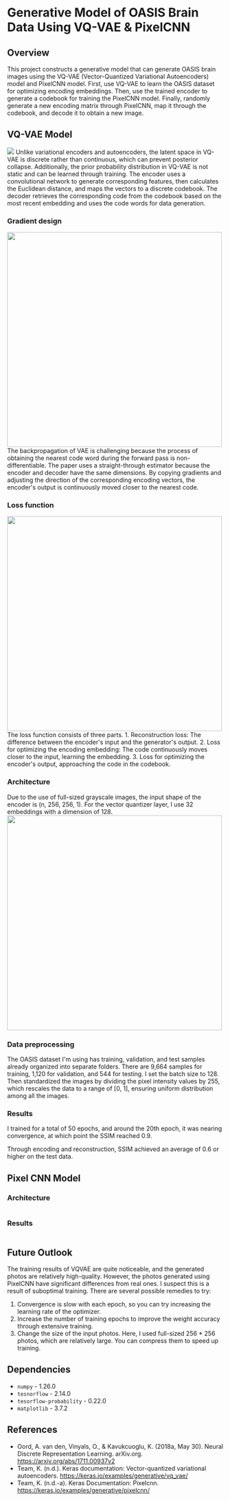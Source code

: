 # Generative Model of OASIS Brain Data Using VQ-VAE & PixelCNN
## Overview
This project constructs a generative model that can generate OASIS brain images using the VQ-VAE (Vector-Quantized Variational Autoencoders) model and PixelCNN model. First, use VQ-VAE to learn the OASIS dataset for optimizing encoding embeddings. Then, use the trained encoder to generate a codebook for training the PixelCNN model. Finally, randomly generate a new encoding matrix through PixelCNN, map it through the codebook, and decode it to obtain a new image.
## VQ-VAE Model
<image src="https://github.com/MandalorianForce/PatternAnalysis-2023/blob/b6f7844532b9a8bc93d05abd04c8f08bef97ce4c/recognition/VQ-VAE-46495408/Images/VQ-VAE_Principle.png" width="">
Unlike variational encoders and autoencoders, the latent space in VQ-VAE is discrete rather than continuous, which can prevent posterior collapse. Additionally, the prior probability distribution in VQ-VAE is not static and can be learned through training. The encoder uses a convolutional network to generate corresponding features, then calculates the Euclidean distance, and maps the vectors to a discrete codebook. The decoder retrieves the corresponding code from the codebook based on the most recent embedding and uses the code words for data generation. 
  
### Gradient design
<image src="https://github.com/MandalorianForce/PatternAnalysis-2023/blob/b6f7844532b9a8bc93d05abd04c8f08bef97ce4c/recognition/VQ-VAE-46495408/Images/VQ-VAE_Gradient.png" width="500">
The backpropagation of VAE is challenging because the process of obtaining the nearest code word during the forward pass is non-differentiable. The paper uses a straight-through estimator because the encoder and decoder have the same dimensions. By copying gradients and adjusting the direction of the corresponding encoding vectors, the encoder's output is continuously moved closer to the nearest code.
  
### Loss function
<image src="https://github.com/MandalorianForce/PatternAnalysis-2023/blob/b6f7844532b9a8bc93d05abd04c8f08bef97ce4c/recognition/VQ-VAE-46495408/Images/VQ-VAE_Loss.png" width="500">
The loss function consists of three parts. 
1. Reconstruction loss: The difference between the encoder's input and the generator's output.
2. Loss for optimizing the encoding embedding: The code continuously moves closer to the input, learning the embedding.
3. Loss for optimizing the encoder's output, approaching the code in the codebook.

### Architecture
Due to the use of full-sized grayscale images, the input shape of the encoder is (n, 256, 256, 1). For the vector quantizer layer, I use 32 embeddings with a dimension of 128. 
<image src="https://github.com/MandalorianForce/PatternAnalysis-2023/blob/b6f7844532b9a8bc93d05abd04c8f08bef97ce4c/recognition/VQ-VAE-46495408/Images/VQ-VAE_Structure.png" width="500">

### Data preprocessing
The OASIS dataset I'm using has training, validation, and test samples already organized into separate folders. There are 9,664 samples for training, 1,120 for validation, and 544 for testing. I set the batch size to 128. Then standardized the images by dividing the pixel intensity values by 255, which rescales the data to a range of [0, 1], ensuring uniform distribution among all the images.

### Results
I trained for a total of 50 epochs, and around the 20th epoch, it was nearing convergence, at which point the SSIM reached 0.9.
<image src="" width="">
<image src="" width="">

Through encoding and reconstruction, SSIM achieved an average of 0.6 or higher on the test data.
<image src="" width="">

## Pixel CNN Model
### Architecture
<image src="" width="">

### Results
<image src="" width="">

## Future Outlook
The training results of VQVAE are quite noticeable, and the generated photos are relatively high-quality. However, the photos generated using PixelCNN have significant differences from real ones. I suspect this is a result of suboptimal training. There are several possible remedies to try:
1. Convergence is slow with each epoch, so you can try increasing the learning rate of the optimizer.
2. Increase the number of training epochs to improve the weight accuracy through extensive training.
3. Change the size of the input photos. Here, I used full-sized 256 * 256 photos, which are relatively large. You can compress them to speed up training.

## Dependencies
* `numpy` - 1.26.0
* `tesnorflow` - 2.14.0
* `tesorflow-probability` - 0.22.0
* `matplotlib` - 3.7.2

## References
* Oord, A. van den, Vinyals, O., &amp; Kavukcuoglu, K. (2018a, May 30). Neural Discrete Representation Learning. arXiv.org. https://arxiv.org/abs/1711.00937v2 
* Team, K. (n.d.). Keras documentation: Vector-quantized variational autoencoders. https://keras.io/examples/generative/vq_vae/ 
* Team, K. (n.d.-a). Keras Documentation: Pixelcnn. https://keras.io/examples/generative/pixelcnn/ 

